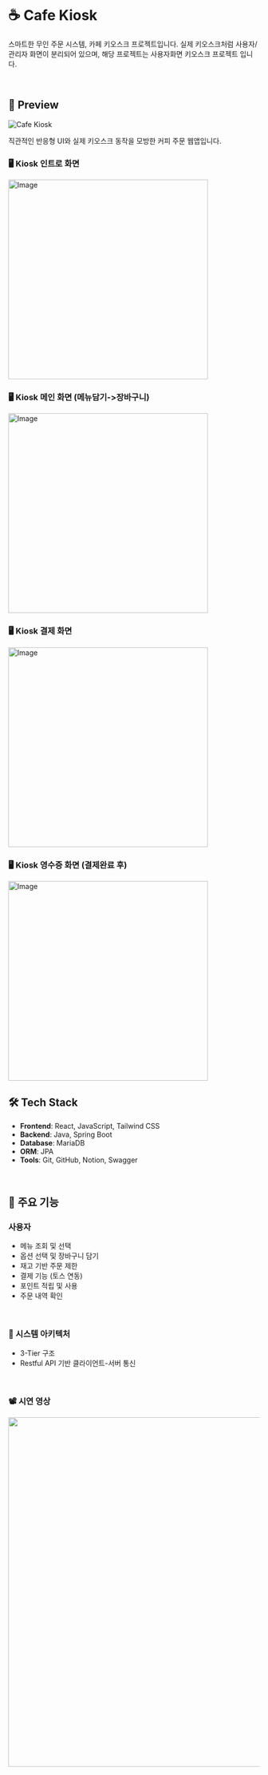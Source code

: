# ☕ Cafe Kiosk

스마트한 무인 주문 시스템, 카페 키오스크 프로젝트입니다. 실제 키오스크처럼 사용자/관리자 화면이 분리되어 있으며, 해당 프로젝트는 사용자화면 키오스크 프로젝트 입니다.

<br />

## 📸 Preview

![Cafe Kiosk ](https://github.com/user-attachments/assets/2008a4e9-3ff2-4e7d-b414-21edcb07fef7)
<p>직관적인 반응형 UI와 실제 키오스크 동작을 모방한 커피 주문 웹앱입니다. </p>


### 🖥️ Kiosk 인트로 화면
<img width="400" alt="Image" src="https://github.com/user-attachments/assets/c905818d-520f-4edb-9ac9-2dbacd54d862" />

### 🖥️ Kiosk 메인 화면 (메뉴담기->장바구니)
<img width="400" alt="Image" src="https://github.com/user-attachments/assets/16eabdc7-ca60-43c0-985d-ffcd6731d42a" />

### 🖥️ Kiosk 결제 화면
<img width="400" alt="Image" src="https://github.com/user-attachments/assets/530dfb64-566a-4f62-8f7d-419e8b096ec1" />

### 🖥️ Kiosk 영수증 화면 (결제완료 후)
<img width="400" alt="Image" src="https://github.com/user-attachments/assets/c708ebf6-27d2-48b5-b345-9d035f62ab36" />

<br />

## 🛠️ Tech Stack

- **Frontend**: React, JavaScript, Tailwind CSS
- **Backend**: Java, Spring Boot
- **Database**: MariaDB
- **ORM**: JPA 
- **Tools**: Git, GitHub, Notion, Swagger

<br />

## 🚀 주요 기능

### 사용자
- 메뉴 조회 및 선택
- 옵션 선택 및 장바구니 담기
- 재고 기반 주문 제한
- 결제 기능 (토스 연동)
- 포인트 적립 및 사용
- 주문 내역 확인

<br />

### 📌 시스템 아키텍처
- 3-Tier 구조
- Restful API 기반 클라이언트-서버 통신

<br />

### 📽️ 시연 영상

<p align="center">
  <img src="https://your-image-url.gif" width="700" />
</p>
